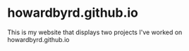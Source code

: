 # howardbyrd.github.io
This is my website that displays two projects I've worked on howardbyrd.github.io
